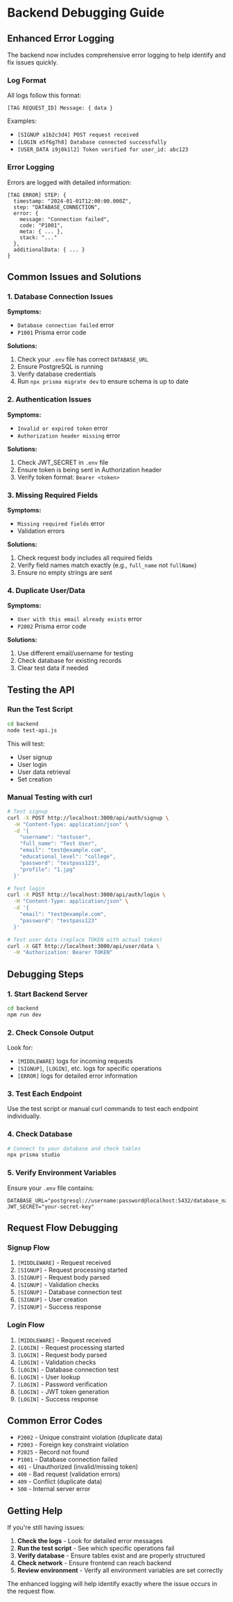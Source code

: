 # Backend Debugging Guide

## Enhanced Error Logging

The backend now includes comprehensive error logging to help identify and fix issues quickly.

### Log Format

All logs follow this format:
```
[TAG REQUEST_ID] Message: { data }
```

Examples:
- `[SIGNUP a1b2c3d4] POST request received`
- `[LOGIN e5f6g7h8] Database connected successfully`
- `[USER_DATA i9j0k1l2] Token verified for user_id: abc123`

### Error Logging

Errors are logged with detailed information:
```
[TAG ERROR] STEP: {
  timestamp: "2024-01-01T12:00:00.000Z",
  step: "DATABASE_CONNECTION",
  error: {
    message: "Connection failed",
    code: "P1001",
    meta: { ... },
    stack: "..."
  },
  additionalData: { ... }
}
```

## Common Issues and Solutions

### 1. Database Connection Issues

**Symptoms:**
- `Database connection failed` error
- `P1001` Prisma error code

**Solutions:**
1. Check your `.env` file has correct `DATABASE_URL`
2. Ensure PostgreSQL is running
3. Verify database credentials
4. Run `npx prisma migrate dev` to ensure schema is up to date

### 2. Authentication Issues

**Symptoms:**
- `Invalid or expired token` error
- `Authorization header missing` error

**Solutions:**
1. Check JWT_SECRET in `.env` file
2. Ensure token is being sent in Authorization header
3. Verify token format: `Bearer <token>`

### 3. Missing Required Fields

**Symptoms:**
- `Missing required fields` error
- Validation errors

**Solutions:**
1. Check request body includes all required fields
2. Verify field names match exactly (e.g., `full_name` not `fullName`)
3. Ensure no empty strings are sent

### 4. Duplicate User/Data

**Symptoms:**
- `User with this email already exists` error
- `P2002` Prisma error code

**Solutions:**
1. Use different email/username for testing
2. Check database for existing records
3. Clear test data if needed

## Testing the API

### Run the Test Script

```bash
cd backend
node test-api.js
```

This will test:
- User signup
- User login
- User data retrieval
- Set creation

### Manual Testing with curl

```bash
# Test signup
curl -X POST http://localhost:3000/api/auth/signup \
  -H "Content-Type: application/json" \
  -d '{
    "username": "testuser",
    "full_name": "Test User",
    "email": "test@example.com",
    "educational_level": "college",
    "password": "testpass123",
    "profile": "1.jpg"
  }'

# Test login
curl -X POST http://localhost:3000/api/auth/login \
  -H "Content-Type: application/json" \
  -d '{
    "email": "test@example.com",
    "password": "testpass123"
  }'

# Test user data (replace TOKEN with actual token)
curl -X GET http://localhost:3000/api/user/data \
  -H "Authorization: Bearer TOKEN"
```

## Debugging Steps

### 1. Start Backend Server
```bash
cd backend
npm run dev
```

### 2. Check Console Output
Look for:
- `[MIDDLEWARE]` logs for incoming requests
- `[SIGNUP]`, `[LOGIN]`, etc. logs for specific operations
- `[ERROR]` logs for detailed error information

### 3. Test Each Endpoint
Use the test script or manual curl commands to test each endpoint individually.

### 4. Check Database
```bash
# Connect to your database and check tables
npx prisma studio
```

### 5. Verify Environment Variables
Ensure your `.env` file contains:
```
DATABASE_URL="postgresql://username:password@localhost:5432/database_name"
JWT_SECRET="your-secret-key"
```

## Request Flow Debugging

### Signup Flow
1. `[MIDDLEWARE]` - Request received
2. `[SIGNUP]` - Request processing started
3. `[SIGNUP]` - Request body parsed
4. `[SIGNUP]` - Validation checks
5. `[SIGNUP]` - Database connection test
6. `[SIGNUP]` - User creation
7. `[SIGNUP]` - Success response

### Login Flow
1. `[MIDDLEWARE]` - Request received
2. `[LOGIN]` - Request processing started
3. `[LOGIN]` - Request body parsed
4. `[LOGIN]` - Validation checks
5. `[LOGIN]` - Database connection test
6. `[LOGIN]` - User lookup
7. `[LOGIN]` - Password verification
8. `[LOGIN]` - JWT token generation
9. `[LOGIN]` - Success response

## Common Error Codes

- `P2002` - Unique constraint violation (duplicate data)
- `P2003` - Foreign key constraint violation
- `P2025` - Record not found
- `P1001` - Database connection failed
- `401` - Unauthorized (invalid/missing token)
- `400` - Bad request (validation errors)
- `409` - Conflict (duplicate data)
- `500` - Internal server error

## Getting Help

If you're still having issues:

1. **Check the logs** - Look for detailed error messages
2. **Run the test script** - See which specific operations fail
3. **Verify database** - Ensure tables exist and are properly structured
4. **Check network** - Ensure frontend can reach backend
5. **Review environment** - Verify all environment variables are set correctly

The enhanced logging will help identify exactly where the issue occurs in the request flow. 